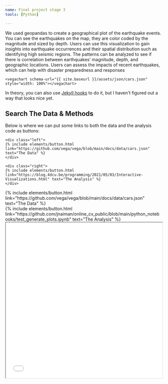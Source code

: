 ```yaml
---
name: Final project stage 3
tools: [Python]

---
```



We used geopandas to create a geographical plot of the earthquake events. You can see the 
earthquakes on the map, they are color coded by the magnitude and sized by depth. Users can 
use this visualization to gain insights into earthquake occurrences and their spatial distribution 
such as identifying high seismic regions. The patterns can be analyzed to see if there is 
correlation between earthquakes’ magnitude, depth, and geographic locations. Users can 
assess the impacts of recent earthquakes, which can help with disaster preparedness and 
responses

```
<vegachart schema-url="{{ site.baseurl }}/assets/json/cars.json" style="width: 100%"></vegachart>
```

<vegachart schema-url="{{ site.baseurl }}/assets/json/cars.json" style="width: 100%"></vegachart>

In theory, you can also use [Jekyll hooks](https://jekyllrb.com/docs/plugins/hooks/) to do it, but I haven't figured out a way that looks nice yet.


## Search The Data & Methods

Below is where we can put some links to both the data and the analysis code as buttons:

```
<div class="left">
{% include elements/button.html link="https://github.com/vega/vega/blob/main/docs/data/cars.json" text="The Data" %}
</div>

<div class="right">
{% include elements/button.html link="https://blog.4dcu.be/programming/2021/05/03/Interactive-Visualizations.html" text="The Analysis" %}
</div>
```

<!-- these are written in a combo of html and liquid --> 

<div class="left">
{% include elements/button.html link="https://github.com/vega/vega/blob/main/docs/data/cars.json" text="The Data" %}
</div>

<div class="right">
{% include elements/button.html link="https://github.com/jnaiman/online_cv_public/blob/main/python_notebooks/test_generate_plots.ipynb" text="The Analysis" %}
</div>


<iframe id="map" src="visualization_2(1).html" width="100%" height="500"></iframe>
